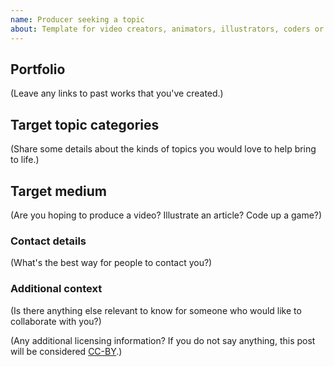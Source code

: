```yaml
---
name: Producer seeking a topic
about: Template for video creators, animators, illustrators, coders or anyone else looking to partner with a domain expert to produce a great piece of online math exposition.
---
```


<!--
Replace everything below in parentheses with the details of your proposed project.
This is just a template, feel free to change it as you see fit.
If you would like to contact us, we are also available on Discord at https://discord.gg/dsp3zgB4qQ
-->

## Portfolio

(Leave any links to past works that you've created.)

## Target topic categories

(Share some details about the kinds of topics you would love to help bring to life.)

## Target medium

(Are you hoping to produce a video? Illustrate an article? Code up a game?)

### Contact details

(What's the best way for people to contact you?)

### Additional context

(Is there anything else relevant to know for someone who would like to collaborate with you?)

(Any additional licensing information? If you do not say anything, this post will be considered [CC-BY](https://creativecommons.org/licenses/by/2.0/).)
